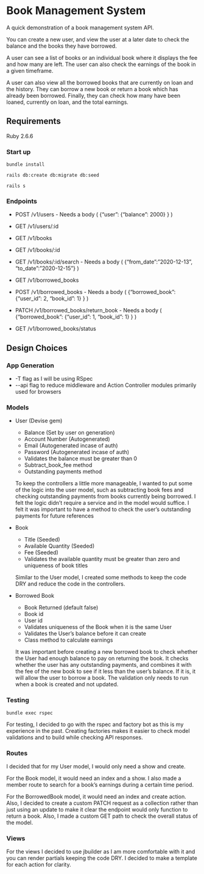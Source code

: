 # Book Management System

A quick demonstration of a book management system API.

  You can create a new user, and view the user at a later date to check the balance
and the books they have borrowed.

  A user can see a list of books or an individual book where it displays the fee
and how many are left. The user can also check the earnings of the book in a
given timeframe.

  A user can also view all the borrowed books that are currently on loan and the
history. They can borrow a new book or return a book which has already been
borrowed. Finally, they can check how many have been loaned, currently on loan,
and the total earnings.

## Requirements

Ruby 2.6.6

### Start up

``` bundle install ```

``` rails db:create db:migrate db:seed ```

``` rails s ```

### Endpoints

- POST  /v1/users
      - Needs a body ( {“user”: {“balance”: 2000} } )
- GET   /v1/users/:id

- GET   /v1/books
- GET   /v1/books/:id
- GET   /v1/books/:id/search
      - Needs a body ( {“from_date”:”2020-12-13”, “to_date”:”2020-12-15”} )

- GET   /v1/borrowed_books
- POST  /v1/borrowed_books
      - Needs a body ( {“borrowed_book”: {“user_id”: 2, “book_id”: 1} } )
- PATCH /v1/borrowed_books/return_book
      - Needs a body ( {“borrowed_book”: {“user_id”: 1, “book_id”: 1} } )
- GET   /v1/borrowed_books/status

## Design Choices

### App Generation

- -T flag as I will be using RSpec
- --api flag to reduce middleware and Action Controller modules primarily used
for browsers

### Models

- User (Devise gem)
    - Balance (Set by user on generation)
    - Account Number (Autogenerated)
    - Email (Autogenerated incase of auth)
    - Password (Autogenerated incase of auth)
    - Validates the balance must be greater than 0
    - Subtract_book_fee method
    - Outstanding payments method

  To keep the controllers a little more manageable, I wanted to put some of the
logic into the user model, such as subtracting book fees and checking outstanding
payments from books currently being borrowed. I felt the logic didn’t require a
service and in the model would suffice. I felt it was important to have a method
to check the user’s outstanding payments for future references

- Book
    - Title (Seeded)
    - Available Quantity (Seeded)
    - Fee (Seeded)
    - Validates the available quantity must be greater than zero and uniqueness
    of book titles

  Similar to the User model, I created some methods to keep the code DRY and
reduce the code in the controllers.


- Borrowed Book
    - Book Returned (default false)
    - Book id
    - User id
    - Validates uniqueness of the Book when it is the same User
    - Validates the User’s balance before it can create
    - Class method to calculate earnings

  It was important before creating a new borrowed book to check whether the User
had enough balance to pay on returning the book. It checks whether the user has
any outstanding payments, and combines it with the fee of the new book to see if
it less than the user’s balance. If it is, it will allow the user to borrow a
book. The validation only needs to run when a book is created and not updated.

### Testing

  ``` bundle exec rspec ```

  For testing, I decided to go with the rspec and factory bot as this is my
experience in the past. Creating factories makes it easier to check model validations
and to build while checking API responses.

### Routes

  I decided that for my User model, I would only need a show and create.

  For the Book model, it would need an index and a show. I also made a member
route to search for a book’s earnings during a certain time period.

  For the BorrowedBook model, it would need an index and create action. Also, I
decided to create a custom PATCH request as a collection rather than just using
an update to make it clear the endpoint would only function to return a book.
Also, I made a custom GET path to check the overall status of the model.

### Views

  For the views I decided to use jbuilder as I am more comfortable with it and
you can render partials keeping the code DRY. I decided to make a template for
each action for clarity.
